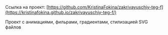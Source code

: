 Ссылка на проект: [https://github.com/KristinaFokina/zakrivayuschiy-teg-f](https://kristinafokina.github.io/zakrivayuschiy-teg-f/)

Проект с анимациями, фильрами, градиентами, стилизацией SVG файлов
